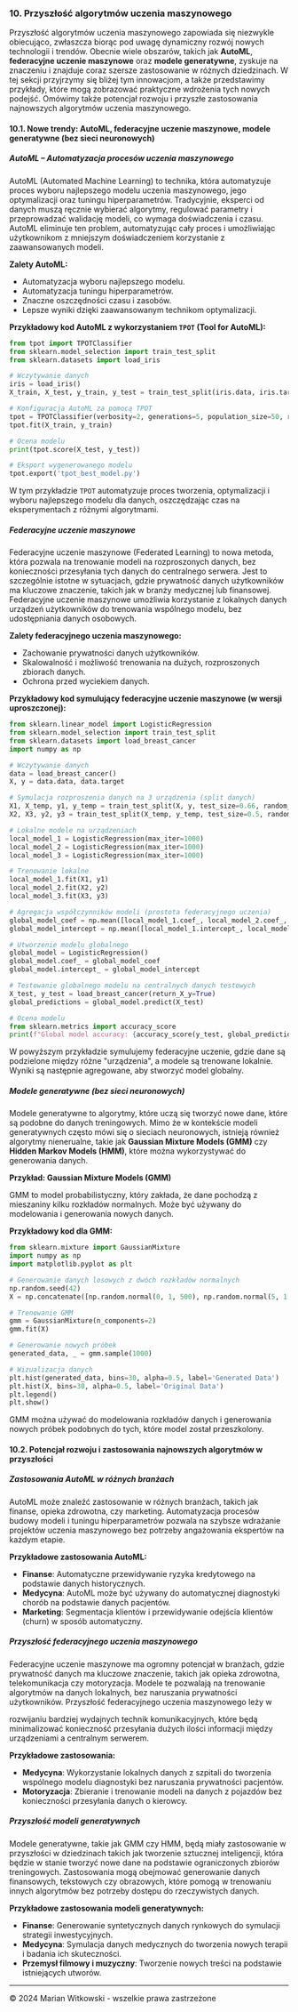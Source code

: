 ### 10. Przyszłość algorytmów uczenia maszynowego

Przyszłość algorytmów uczenia maszynowego zapowiada się niezwykle obiecująco, zwłaszcza biorąc pod uwagę dynamiczny rozwój nowych technologii i trendów. Obecnie wiele obszarów, takich jak **AutoML**, **federacyjne uczenie maszynowe** oraz **modele generatywne**, zyskuje na znaczeniu i znajduje coraz szersze zastosowanie w różnych dziedzinach. W tej sekcji przyjrzymy się bliżej tym innowacjom, a także przedstawimy przykłady, które mogą zobrazować praktyczne wdrożenia tych nowych podejść. Omówimy także potencjał rozwoju i przyszłe zastosowania najnowszych algorytmów uczenia maszynowego.

#### 10.1. Nowe trendy: AutoML, federacyjne uczenie maszynowe, modele generatywne (bez sieci neuronowych)

##### AutoML – Automatyzacja procesów uczenia maszynowego

AutoML (Automated Machine Learning) to technika, która automatyzuje proces wyboru najlepszego modelu uczenia maszynowego, jego optymalizacji oraz tuningu hiperparametrów. Tradycyjnie, eksperci od danych muszą ręcznie wybierać algorytmy, regulować parametry i przeprowadzać walidację modeli, co wymaga doświadczenia i czasu. AutoML eliminuje ten problem, automatyzując cały proces i umożliwiając użytkownikom z mniejszym doświadczeniem korzystanie z zaawansowanych modeli.

**Zalety AutoML:**
- Automatyzacja wyboru najlepszego modelu.
- Automatyzacja tuningu hiperparametrów.
- Znaczne oszczędności czasu i zasobów.
- Lepsze wyniki dzięki zaawansowanym technikom optymalizacji.

**Przykładowy kod AutoML z wykorzystaniem `TPOT` (Tool for AutoML):**

```python
from tpot import TPOTClassifier
from sklearn.model_selection import train_test_split
from sklearn.datasets import load_iris

# Wczytywanie danych
iris = load_iris()
X_train, X_test, y_train, y_test = train_test_split(iris.data, iris.target, test_size=0.3, random_state=42)

# Konfiguracja AutoML za pomocą TPOT
tpot = TPOTClassifier(verbosity=2, generations=5, population_size=50, random_state=42)
tpot.fit(X_train, y_train)

# Ocena modelu
print(tpot.score(X_test, y_test))

# Eksport wygenerowanego modelu
tpot.export('tpot_best_model.py')
```

W tym przykładzie `TPOT` automatyzuje proces tworzenia, optymalizacji i wyboru najlepszego modelu dla danych, oszczędzając czas na eksperymentach z różnymi algorytmami.

##### Federacyjne uczenie maszynowe

Federacyjne uczenie maszynowe (Federated Learning) to nowa metoda, która pozwala na trenowanie modeli na rozproszonych danych, bez konieczności przesyłania tych danych do centralnego serwera. Jest to szczególnie istotne w sytuacjach, gdzie prywatność danych użytkowników ma kluczowe znaczenie, takich jak w branży medycznej lub finansowej. Federacyjne uczenie maszynowe umożliwia korzystanie z lokalnych danych urządzeń użytkowników do trenowania wspólnego modelu, bez udostępniania danych osobowych.

**Zalety federacyjnego uczenia maszynowego:**
- Zachowanie prywatności danych użytkowników.
- Skalowalność i możliwość trenowania na dużych, rozproszonych zbiorach danych.
- Ochrona przed wyciekiem danych.

**Przykładowy kod symulujący federacyjne uczenie maszynowe (w wersji uproszczonej):**

```python
from sklearn.linear_model import LogisticRegression
from sklearn.model_selection import train_test_split
from sklearn.datasets import load_breast_cancer
import numpy as np

# Wczytywanie danych
data = load_breast_cancer()
X, y = data.data, data.target

# Symulacja rozproszenia danych na 3 urządzenia (split danych)
X1, X_temp, y1, y_temp = train_test_split(X, y, test_size=0.66, random_state=42)
X2, X3, y2, y3 = train_test_split(X_temp, y_temp, test_size=0.5, random_state=42)

# Lokalne modele na urządzeniach
local_model_1 = LogisticRegression(max_iter=1000)
local_model_2 = LogisticRegression(max_iter=1000)
local_model_3 = LogisticRegression(max_iter=1000)

# Trenowanie lokalne
local_model_1.fit(X1, y1)
local_model_2.fit(X2, y2)
local_model_3.fit(X3, y3)

# Agregacja współczynników modeli (prostota federacyjnego uczenia)
global_model_coef = np.mean([local_model_1.coef_, local_model_2.coef_, local_model_3.coef_], axis=0)
global_model_intercept = np.mean([local_model_1.intercept_, local_model_2.intercept_, local_model_3.intercept_], axis=0)

# Utworzenie modelu globalnego
global_model = LogisticRegression()
global_model.coef_ = global_model_coef
global_model.intercept_ = global_model_intercept

# Testowanie globalnego modelu na centralnych danych testowych
X_test, y_test = load_breast_cancer(return_X_y=True)
global_predictions = global_model.predict(X_test)

# Ocena modelu
from sklearn.metrics import accuracy_score
print(f"Global model accuracy: {accuracy_score(y_test, global_predictions)}")
```

W powyższym przykładzie symulujemy federacyjne uczenie, gdzie dane są podzielone między różne "urządzenia", a modele są trenowane lokalnie. Wyniki są następnie agregowane, aby stworzyć model globalny.

##### Modele generatywne (bez sieci neuronowych)

Modele generatywne to algorytmy, które uczą się tworzyć nowe dane, które są podobne do danych treningowych. Mimo że w kontekście modeli generatywnych często mówi się o sieciach neuronowych, istnieją również algorytmy nienerualne, takie jak **Gaussian Mixture Models (GMM)** czy **Hidden Markov Models (HMM)**, które można wykorzystywać do generowania danych.

**Przykład: Gaussian Mixture Models (GMM)**

GMM to model probabilistyczny, który zakłada, że dane pochodzą z mieszaniny kilku rozkładów normalnych. Może być używany do modelowania i generowania nowych danych.

**Przykładowy kod dla GMM:**

```python
from sklearn.mixture import GaussianMixture
import numpy as np
import matplotlib.pyplot as plt

# Generowanie danych losowych z dwóch rozkładów normalnych
np.random.seed(42)
X = np.concatenate([np.random.normal(0, 1, 500), np.random.normal(5, 1.5, 500)]).reshape(-1, 1)

# Trenowanie GMM
gmm = GaussianMixture(n_components=2)
gmm.fit(X)

# Generowanie nowych próbek
generated_data, _ = gmm.sample(1000)

# Wizualizacja danych
plt.hist(generated_data, bins=30, alpha=0.5, label='Generated Data')
plt.hist(X, bins=30, alpha=0.5, label='Original Data')
plt.legend()
plt.show()
```

GMM można używać do modelowania rozkładów danych i generowania nowych próbek podobnych do tych, które model został przeszkolony.

#### 10.2. Potencjał rozwoju i zastosowania najnowszych algorytmów w przyszłości

##### Zastosowania AutoML w różnych branżach

AutoML może znaleźć zastosowanie w różnych branżach, takich jak finanse, opieka zdrowotna, czy marketing. Automatyzacja procesów budowy modeli i tuningu hiperparametrów pozwala na szybsze wdrażanie projektów uczenia maszynowego bez potrzeby angażowania ekspertów na każdym etapie.

**Przykładowe zastosowania AutoML:**
- **Finanse**: Automatyczne przewidywanie ryzyka kredytowego na podstawie danych historycznych.
- **Medycyna**: AutoML może być używany do automatycznej diagnostyki chorób na podstawie danych pacjentów.
- **Marketing**: Segmentacja klientów i przewidywanie odejścia klientów (churn) w sposób automatyczny.

##### Przyszłość federacyjnego uczenia maszynowego

Federacyjne uczenie maszynowe ma ogromny potencjał w branżach, gdzie prywatność danych ma kluczowe znaczenie, takich jak opieka zdrowotna, telekomunikacja czy motoryzacja. Modele te pozwalają na trenowanie algorytmów na danych lokalnych, bez naruszania prywatności użytkowników. Przyszłość federacyjnego uczenia maszynowego leży w

 rozwijaniu bardziej wydajnych technik komunikacyjnych, które będą minimalizować konieczność przesyłania dużych ilości informacji między urządzeniami a centralnym serwerem.

**Przykładowe zastosowania:**
- **Medycyna**: Wykorzystanie lokalnych danych z szpitali do tworzenia wspólnego modelu diagnostyki bez naruszania prywatności pacjentów.
- **Motoryzacja**: Zbieranie i trenowanie modeli na danych z pojazdów bez konieczności przesyłania danych o kierowcy.

##### Przyszłość modeli generatywnych

Modele generatywne, takie jak GMM czy HMM, będą miały zastosowanie w przyszłości w dziedzinach takich jak tworzenie sztucznej inteligencji, która będzie w stanie tworzyć nowe dane na podstawie ograniczonych zbiorów treningowych. Zastosowania mogą obejmować generowanie danych finansowych, tekstowych czy obrazowych, które pomogą w trenowaniu innych algorytmów bez potrzeby dostępu do rzeczywistych danych.

**Przykładowe zastosowania modeli generatywnych:**
- **Finanse**: Generowanie syntetycznych danych rynkowych do symulacji strategii inwestycyjnych.
- **Medycyna**: Symulacja danych medycznych do tworzenia nowych terapii i badania ich skuteczności.
- **Przemysł filmowy i muzyczny**: Tworzenie nowych treści na podstawie istniejących utworów.

---

© 2024 Marian Witkowski - wszelkie prawa zastrzeżone
